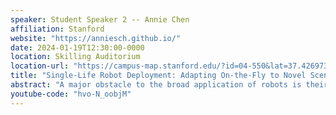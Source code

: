 ```yaml
---
speaker: Student Speaker 2 -- Annie Chen
affiliation: Stanford
website: "https://anniesch.github.io/"
date: 2024-01-19T12:30:00-0000
location: Skilling Auditorium
location-url: "https://campus-map.stanford.edu/?id=04-550&lat=37.42697371527761&lng=-122.17280664808126&zoom=18&srch=undefined"
title: "Single-Life Robot Deployment: Adapting On-the-Fly to Novel Scenarios"
abstract: "A major obstacle to the broad application of robots is their inability to adapt to unexpected circumstances, which limits their uses largely to tightly controlled environments. Even equipped with prior experience and pre-training, robots will inevitably encounter out-of-distribution (OOD) situations at deployment time that may require a large amount of on-the-fly adaptation. In this talk, I will first motivate and introduce the problem setting of single-life deployment, which provides a natural setting to study the challenge of autonomously adapting to unfamiliar situations.  I will then present our recent work on this problem, Robust Autonomous Modulation (ROAM). By effectively identifying relevant behaviors on-the-fly, ROAM adapts over 2x as efficiently compared to existing methods when facing a variety of OOD situations during deployment. Crucially, this adaptation process all happens within a single episode at test time, without any human supervision."
youtube-code: "hvo-N_oobjM"
---
```

